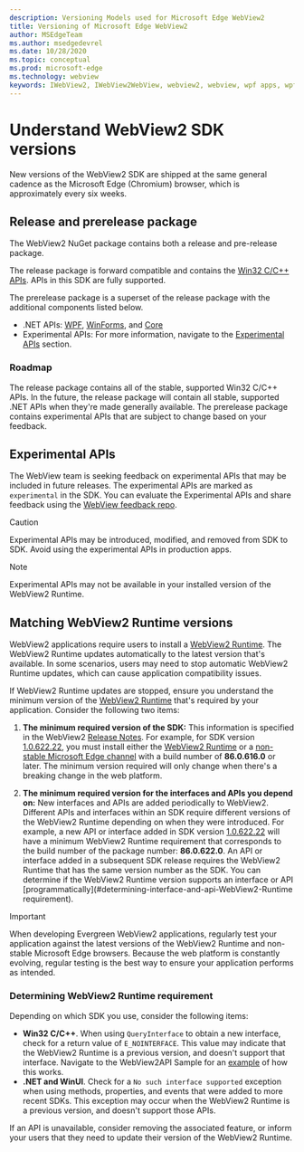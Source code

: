 ```yaml
---
description: Versioning Models used for Microsoft Edge WebView2
title: Versioning of Microsoft Edge WebView2
author: MSEdgeTeam
ms.author: msedgedevrel
ms.date: 10/28/2020
ms.topic: conceptual
ms.prod: microsoft-edge
ms.technology: webview
keywords: IWebView2, IWebView2WebView, webview2, webview, wpf apps, wpf, edge, ICoreWebView2, ICoreWebView2Host, browser control, edge html
---
```

# Understand WebView2 SDK versions

New versions of the WebView2 SDK are shipped at the same general cadence as the Microsoft Edge \(Chromium\) browser, which is approximately every six weeks.  

## Release and prerelease package  

The WebView2 NuGet package contains both a release and pre-release package.  

The release package is forward compatible and contains the [Win32 C/C++ APIs][ReferenceWin32].  APIs in this SDK are fully supported.  

The prerelease package is a superset of the release package with the additional components listed below.  

*   .NET APIs: [WPF][DotnetMicrosoftWebWebview2WpfNamespace], [WinForms][DotnetMicrosoftWebWebview2WinformsNamespace], and [Core][DotnetMicrosoftWebWebview2CoreNamespace]  
*   Experimental APIs:  For more information, navigate to the [Experimental APIs](#experimental-apis) section.  

### Roadmap  

The release package contains all of the stable, supported Win32 C/C++ APIs.  In the future, the release package will contain all stable, supported .NET APIs when they're made generally available.  The prerelease package contains experimental APIs that are subject to change based on your feedback. 

## Experimental APIs  

The WebView team is seeking feedback on experimental APIs that may be included in future releases.  The experimental APIs are marked as `experimental` in the SDK.  You can evaluate the Experimental APIs and share feedback using the [WebView feedback repo][GithubMicrosoftedgeWebviewfeedback].  

> [!CAUTION]
> Experimental APIs may be introduced, modified, and removed from SDK to SDK.  Avoid using the experimental APIs in production apps.  

> [!NOTE]
> Experimental APIs may not be available in your installed version of the WebView2 Runtime.  

## Matching WebView2 Runtime versions  
WebView2 applications require users to install a [WebView2 Runtime][MicrosoftDeveloperEdgeWebview2]. The WebView2 Runtime updates automatically to the latest version that's available. In some scenarios, users may need to stop automatic WebView2 Runtime updates, which can cause application compatibility issues.

If WebView2 Runtime updates are stopped, ensure you understand the minimum version of the [WebView2 Runtime][MicrosoftDeveloperEdgeWebview2] that's required by your application. Consider the following two items:  

1. **The minimum required version of the SDK:** This information is specified in the WebView2 [Release Notes][Releasenotes]. For example, for SDK version [1.0.622.22](https://docs.microsoft.com/microsoft-edge/webview2/releasenotes#1062222), you must install either the [WebView2 Runtime][MicrosoftDeveloperEdgeWebview2] or a [non-stable Microsoft Edge channel][MicrosoftedgeinsiderDownload] with a build number of **86.0.616.0** or later. The minimum version required will only change when there's a breaking change in the web platform.

2. **The minimum required version for the interfaces and APIs you depend on:** New interfaces and APIs are added periodically to WebView2. Different APIs and interfaces within an SDK require different versions of the WebView2 Runtime depending on when they were introduced. For example, a new API or interface added in SDK version [1.0.622.22](https://docs.microsoft.com/microsoft-edge/webview2/releasenotes#1062222) will have a minimum WebView2 Runtime requirement that corresponds to the build number of the package number: **86.0.622.0**. An API or interface added in a subsequent SDK release requires the WebView2 Runtime that has the same version number as the SDK. You can determine if the WebView2 Runtime version supports an interface or API [programmatically](#determining-interface-and-api-WebView2-Runtime requirement).

> [!IMPORTANT]
> When developing Evergreen WebView2 applications, regularly test your application against the latest versions of the WebView2 Runtime and non-stable Microsoft Edge browsers.  Because the web platform is constantly evolving, regular testing is the best way to ensure your application performs as intended.  

### Determining WebView2 Runtime requirement

Depending on which SDK you use, consider the following items: 

*   **Win32 C/C++**.  When using `QueryInterface` to obtain a new interface, check for a return value of `E_NOINTERFACE`.  This value may indicate that the WebView2 Runtime is a previous version, and doesn't support that interface. Navigate to the WebView2API Sample for an [example](https://github.com/MicrosoftEdge/WebView2Samples/blob/8ec7de9d3e80a942bc7025cffad98eee75e11e64/SampleApps/WebView2APISample/AppWindow.cpp#L622) of how this works.
*   **.NET and WinUI**.  Check for a `No such interface supported` exception when using methods, properties, and events that were added to more recent SDKs.  This exception may occur when the WebView2 Runtime is a previous version, and doesn't support those APIs.  

If an API is unavailable, consider removing the associated feature, or inform your users that they need to update their version of the WebView2 Runtime.  



 

<!--## Versioning  

After you have used a particular version of the SDK to build your app, your app may end up running with an older or newer version of installed browser binaries.  Until version 1.0.0.0 of WebView2 there may be breaking changes during updates that prevent your SDK from working with different versions of installed browser binaries.  After version 1.0.0.0, different versions of the SDK may work with different versions of the installed browser by using the following best practices.  

1.  To account for breaking changes to the API be sure to check for failure when requesting the DLL export `CreateCoreWebView2Environment` and when running `QueryInterface` on any `CoreWebView2` object.  A return value of `E_NOINTERFACE` indicates that the SDK is not compatible with the Microsoft Edge browser binaries.  
1.  Checking for failure from `QueryInterface` also accounts for cases where the SDK is newer than the version of the Microsoft Edge browser and your app attempts to use an interface of which the Microsoft Edge browser is unaware.  

1.  When an interface is unavailable, you may consider disabling the associated feature if possible, or otherwise informing your users to update their browsers.  -->  

<!--links -->  

[Releasenotes]: ../releasenotes.md "Release notes for WebView2 SDK | Microsoft Docs"  

[DeployedgeChannels]: /deployedge/microsoft-edge-channels "Overview of the Microsoft Edge channels | Microsoft Docs"  

[DotnetMicrosoftWebWebview2CoreNamespace]: /dotnet/api/microsoft.web.webview2.core "Microsoft.Web.WebView2.Core Namespace | Microsoft Docs"  
[DotnetMicrosoftWebWebview2WpfNamespace]: /dotnet/api/microsoft.web.webview2.wpf "Microsoft.Web.WebView2.Wpf Namespace | Microsoft Docs"  
[DotnetMicrosoftWebWebview2WinformsNamespace]: /dotnet/api/microsoft.web.webview2.winforms "Microsoft.Web.WebView2.WinForms Namespace | Microsoft Docs"  
[ReferenceWin32]: /microsoft-edge/webview2/reference/win32 "WebView2 Win32 C++ Reference | Microsoft Docs"  

[MicrosoftDeveloperEdgeWebview2]: https://developer.microsoft.com/microsoft-edge/webview2/ "Microsoft Edge WebView2 | Microsoft Developer"  

[GithubMicrosoftedgeWebviewfeedback]: https://github.com/MicrosoftEdge/WebViewFeedback "WebView Feedback - MicrosoftEdge/WebViewFeedback | GitHub"  

[MicrosoftedgeinsiderDownload]: https://www.microsoftedgeinsider.com/download "Download Microsoft Edge Insider Channels"  
